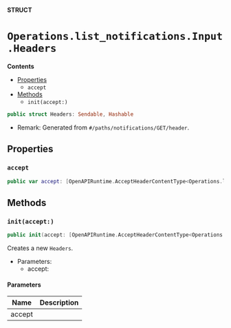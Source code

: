 **STRUCT**

# `Operations.list_notifications.Input.Headers`

**Contents**

- [Properties](#properties)
  - `accept`
- [Methods](#methods)
  - `init(accept:)`

```swift
public struct Headers: Sendable, Hashable
```

- Remark: Generated from `#/paths/notifications/GET/header`.

## Properties
### `accept`

```swift
public var accept: [OpenAPIRuntime.AcceptHeaderContentType<Operations.list_notifications.AcceptableContentType>]
```

## Methods
### `init(accept:)`

```swift
public init(accept: [OpenAPIRuntime.AcceptHeaderContentType<Operations.list_notifications.AcceptableContentType>] = .defaultValues())
```

Creates a new `Headers`.

- Parameters:
  - accept:

#### Parameters

| Name | Description |
| ---- | ----------- |
| accept |  |